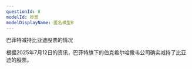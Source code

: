 ```yaml
---
questionId: 8
modelId: 妙想
modelDisplayName: 匿名模型B
---
```

巴菲特减持比亚迪股票的情况

根据2025年7月12日的资讯，巴菲特旗下的伯克希尔哈撒韦公司确实减持了比亚迪的股票。